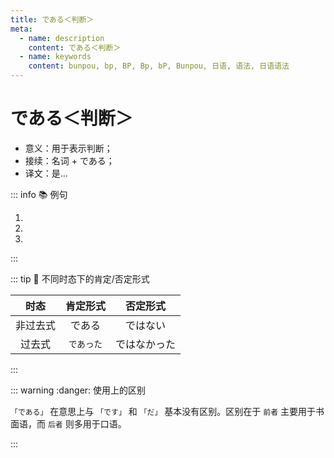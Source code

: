 ```yaml
---
title: である＜判断＞
meta:
  - name: description
    content: である＜判断＞
  - name: keywords
    content: bunpou, bp, BP, Bp, bP, Bunpou, 日语, 语法, 日语语法
---
```


# である＜判断＞

* 意义：用于表示判断；
* 接续：名词 + である；
* 译文：是...

::: info :books: 例句

1. <grammer-content id='1-7-14-0' sentence="[万里/ばんり]の[長城/ちょうじょう]は[世界的/せかいてき]に[有名/ゆうめい]な[建築物/けんちくぶつ]**である**。" trans="万里长城是世界有名的建筑物。" />
2. <grammer-content id='1-7-14-1' sentence="[長/なが]さは、[東/ひがし]の[山海関/さんかいかん]から[西/にし]の[嘉峪関/かよくかん]まで、[約/やく]８８５２ｋｍ**である**。" trans="从东边的山海关开始，一直到西边的嘉峪关，长度约有8852km。" />
3. <grammer-content id='1-7-14-2' sentence="ここは[有名/ゆうめい]な[観光地/かんこうち]**である**。" trans="这儿是个有名的观光点。" />

:::

::: tip :bookmark: 不同时态下的肯定/否定形式

|   时态   |  肯定形式  |   否定形式   |
| :------: | :--------: | :----------: |
| 非过去式 |   である   |   ではない   |
|  过去式  | `であった` | ではなかった |

:::

::: warning :danger: 使用上的区别

`「である」` 在意思上与 `「です」` 和 `「だ」` 基本没有区别。区别在于 `前者` 主要用于书面语，而 `后者` 则多用于口语。

:::
